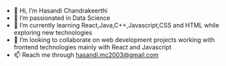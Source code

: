 - 👋 Hi, I’m Hasandi Chandrakeerthi
- 👀 I’m passionated in Data Science
- 🌱 I’m currently learning React,Java,C++,Javascript,CSS and HTML while exploring new technologies
- 💞️ I’m looking to collaborate on web development projects working with frontend technologies mainly with React and Javascript 
- 📫 Reach me through hasandi.mc2003@gmail.com 


<!---
hasandimc/hasandimc is a ✨ special ✨ repository because its `README.md` (this file) appears on your GitHub profile.
You can click the Preview link to take a look at your changes.
--->
